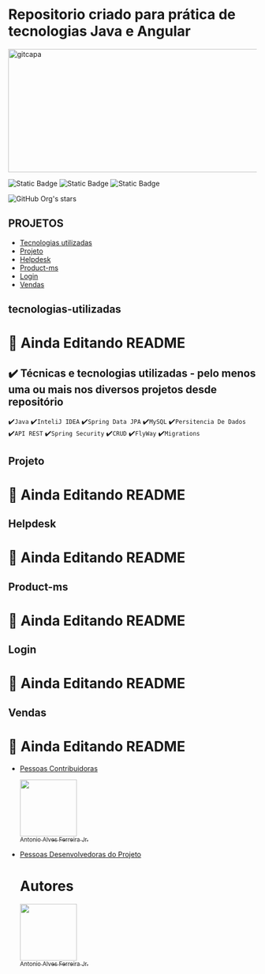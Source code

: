 # Repositorio criado para prática de tecnologias Java e Angular
<img width="850" height="250" alt="gitcapa" src="https://github.com/user-attachments/assets/34839bae-ed43-4f33-aeef-7ac9c476e726" />



![Static Badge](https://img.shields.io/badge/Status-Em_Desenvolvimento!-blue)
![Static Badge](https://img.shields.io/badge/API_REST_JAVA_FRONTEND_EM_ANGULAR-green)
![Static Badge](https://img.shields.io/badge/PROJETOS_DIVERSOS_EM-Java_Back_End_Angular-00FF00)


![GitHub Org's stars](https://img.shields.io/github/stars/Antonioafj?style=social)

## PROJETOS
* [Tecnologias utilizadas](#Tecnologias-utilizadas)
* [Projeto](#Projeto)
* [Helpdesk](#Helpdesk)
* [Product-ms](#Product-ms)
* [Login](#Login)
* [Vendas](#Vendas)

## tecnologias-utilizadas 
 # :hammer: Ainda Editando README
  ## ✔️ Técnicas e tecnologias utilizadas - pelo menos uma ou mais nos diversos projetos desde repositório

✔️``Java``
✔️``InteliJ IDEA``
✔️``Spring Data JPA``
✔️``MySQL``
✔️``Persitencia De Dados``
✔️`` API REST ``
✔️`` Spring Security ``
✔️`` CRUD ``
✔️`` FlyWay ``
✔️`` Migrations `` 

## Projeto 
  # :hammer: Ainda Editando README

## Helpdesk
  # :hammer: Ainda Editando README

## Product-ms
  # :hammer: Ainda Editando README  
  
## Login
 # :hammer: Ainda Editando README  

## Vendas
 # :hammer: Ainda Editando README  

* [Pessoas Contribuidoras](#pessoas-contribuidoras)
  
   [<img loading="lazy" src="https://avatars.githubusercontent.com/u/167789057?s=400&u=21052b749353169db846fbab43111257cd8342eb&v=4" width=115><br><sub>Antonio Alves Ferreira Jr.</sub>](https://github.com/Antonioafj)


 
* [Pessoas Desenvolvedoras do Projeto](#pessoas-desenvolvedoras)
  
  # Autores
 
   [<img loading="lazy" src="https://avatars.githubusercontent.com/u/167789057?s=400&u=21052b749353169db846fbab43111257cd8342eb&v=4" width=115><br><sub>Antonio Alves Ferreira Jr.</sub>](https://github.com/Antonioafj) 
  



